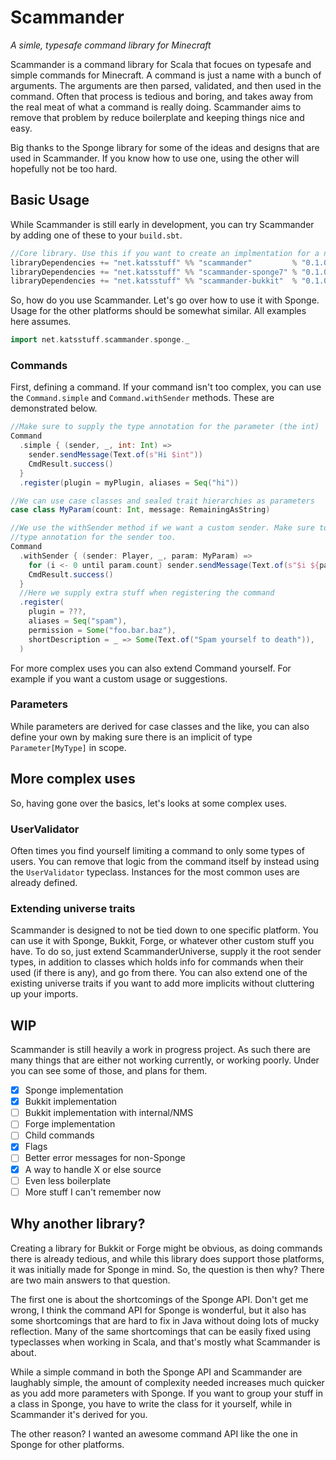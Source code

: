 # Scammander
*A simle, typesafe command library for Minecraft*

Scammander is a command library for Scala that focues on typesafe and simple commands for Minecraft. A command is just a name with a bunch of arguments. The arguments are then parsed, validated, and then used in the command. Often that process is tedious and boring, and takes away from the real meat of what a command is really doing. Scammander aims to remove that problem by reduce boilerplate and keeping things nice and easy.

Big thanks to the Sponge library for some of the ideas and designs that are used in Scammander. If you know how to use one, using the other will hopefully not be too hard.

## Basic Usage
While Scammander is still early in development, you can try Scammander by adding one of these to your `build.sbt`.
```scala
//Core library. Use this if you want to create an implmentation for a new platform
libraryDependencies += "net.katsstuff" %% "scammander"         % "0.1.0"
libraryDependencies += "net.katsstuff" %% "scammander-sponge7" % "0.1.0" //Sponge API 7 platform
libraryDependencies += "net.katsstuff" %% "scammander-bukkit"  % "0.1.0" //Bukkit platform
```

So, how do you use Scammander. Let's go over how to use it with Sponge. Usage for the other platforms should be somewhat similar. All examples here assumes.
```scala
import net.katsstuff.scammander.sponge._
```

### Commands
First, defining a command. If your command isn't too complex, you can use the `Command.simple` and `Command.withSender` methods. These are demonstrated below.

```scala
//Make sure to supply the type annotation for the parameter (the int)
Command
  .simple { (sender, _, int: Int) =>
    sender.sendMessage(Text.of(s"Hi $int"))
    CmdResult.success()
  }
  .register(plugin = myPlugin, aliases = Seq("hi"))

//We can use case classes and sealed trait hierarchies as parameters
case class MyParam(count: Int, message: RemainingAsString)

//We use the withSender method if we want a custom sender. Make sure to supply
//type annotation for the sender too.
Command
  .withSender { (sender: Player, _, param: MyParam) =>
    for (i <- 0 until param.count) sender.sendMessage(Text.of(s"$i ${param.message}"))
    CmdResult.success()
  }
  //Here we supply extra stuff when registering the command
  .register(
    plugin = ???,
    aliases = Seq("spam"),
    permission = Some("foo.bar.baz"),
    shortDescription = _ => Some(Text.of("Spam yourself to death")),
  )
```

For more complex uses you can also extend Command yourself. For example if you want a custom usage or suggestions.

### Parameters
While parameters are derived for case classes and the like, you can also define your own by making sure there is an implicit of type `Parameter[MyType]` in scope.

## More complex uses
So, having gone over the basics, let's looks at some complex uses.

### UserValidator
Often times you find yourself limiting a command to only some types of users. You can remove that logic from the command itself by instead using the `UserValidator` typeclass. Instances for the most common uses are already defined.

### Extending universe traits
Scammander is designed to not be tied down to one specific platform. You can use it with Sponge, Bukkit, Forge, or whatever other custom stuff you have. To do so, just extend ScammanderUniverse, supply it the root sender types, in addition to classes which holds info for commands when their used (if there is any), and go from there. You can also extend one of the existing universe traits if you want to add more implicits without cluttering up your imports.

## WIP
Scammander is still heavily a work in progress project. As such there are many things that are either not working currently, or working poorly. Under you can see some of those, and plans for them.
- [x] Sponge implementation
- [x] Bukkit implementation
- [ ] Bukkit implementation with internal/NMS
- [ ] Forge implementation
- [ ] Child commands
- [x] Flags
- [ ] Better error messages for non-Sponge
- [x] A way to handle X or else source
- [ ] Even less boilerplate
- [ ] More stuff I can't remember now

## Why another library?
Creating a library for Bukkit or Forge might be obvious, as doing commands there is already tedious, and while this library does support those platforms, it was initially made for Sponge in mind. So, the question is then why? There are two main answers to that question. 

The first one is about the shortcomings of the Sponge API. Don't get me wrong, I think the command API for Sponge is wonderful, but it also has some shortcomings that are hard to fix in Java without doing lots of mucky reflection. Many of the same shortcomings that can be easily fixed using typeclasses when working in Scala, and that's mostly what Scammander is about. 

While a simple command in both the Sponge API and Scammander are laughably simple, the amount of complexity needed increases much quicker as you add more parameters with Sponge. If you want to group your stuff in a class in Sponge, you have to write the class for it yourself, while in Scammander it's derived for you. 

The other reason? I wanted an awesome command API like the one in Sponge for other platforms.